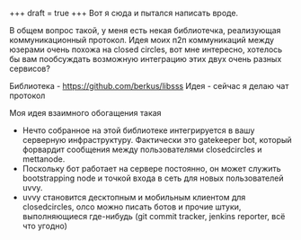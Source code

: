 +++
draft = true
+++
Вот я сюда и пытался написать вроде.

В общем вопрос такой, у меня есть некая библиотечка, реализующая коммуникационный протокол. Идея моих п2п коммуникаций между юзерами очень похожа на closed circles, вот мне интересно, хотелось бы вам пообсуждать возможную интеграцию этих двух очень разных сервисов?

Библиотека - https://github.com/berkus/libsss
Идея - сейчас я делаю чат протокол

Моя идея взаимного обогащения такая 

- Нечто собранное на этой библиотеке интегрируется в вашу серверную инфраструктуру. Фактически это gatekeeper bot, который форвардит сообщения между пользователями closedcircles и mettanode.
- Поскольку бот работает на сервере постоянно, он может служить bootstrapping node и точкой входа в сеть для новых пользователей uvvy.
- uvvy становится десктопным и мобильным клиентом для closedcircles, олсо можно писать ботов и прочие штуки, выполняющиеся где-нибудь (git commit tracker, jenkins reporter, всё что угодно)
